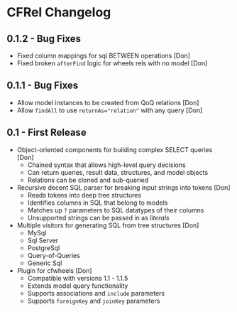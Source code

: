 # CFRel Changelog

## 0.1.2 - Bug Fixes

* Fixed column mappings for sql BETWEEN operations [Don]
* Fixed broken `afterFind` logic for wheels rels with no model [Don]

## 0.1.1 - Bug Fixes

* Allow model instances to be created from QoQ relations [Don]
* Allow ```findAll``` to use ```returnAs="relation"``` with any query [Don]

## 0.1 - First Release

* Object-oriented components for building complex SELECT queries [Don]
  * Chained syntax that allows high-level query decisions
  * Can return queries, result data, structures, and model objects
  * Relations can be cloned and sub-queried
* Recursive decent SQL parser for breaking input strings into tokens [Don]
  * Reads tokens into deep tree structures
  * Identifies columns in SQL that belong to models
  * Matches up ```?``` parameters to SQL datatypes of their columns
  * Unsupported strings can be passed in as _literals_
* Multiple visitors for generating SQL from tree structures [Don]
  * MySql
  * Sql Server
  * PostgreSql
  * Query-of-Queries
  * Generic Sql
* Plugin for cfwheels [Don]
  * Compatible with versions 1.1 - 1.1.5
  * Extends model query functionality
  * Supports associations and ```include``` parameters
  * Supports ```foreignKey``` and ```joinKey``` parameters

